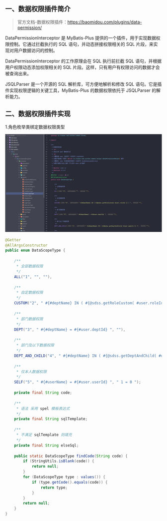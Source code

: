 ## 一、数据权限插件简介

> 官方文档-数据权限插件：https://baomidou.com/plugins/data-permission/

DataPermissionInterceptor 是 MyBatis-Plus 提供的一个插件，用于实现数据权限控制。它通过拦截执行的 SQL 语句，并动态拼接权限相关的 SQL 片段，来实现对用户数据访问的控制。

DataPermissionInterceptor 的工作原理会在 SQL 执行前拦截 SQL 语句，并根据用户权限动态添加权限相关的 SQL 片段。这样，只有用户有权限访问的数据才会被查询出来。

JSQLParser 是一个开源的 SQL 解析库，可方便地解析和修改 SQL 语句。它是插件实现权限逻辑的关键工具，MyBatis-Plus 的数据权限依托于 JSQLParser 的解析能力。

## 二、数据权限插件实现

1.角色枚举类绑定数据权限类型

![image-20240815163244646](https://raw.githubusercontent.com/qkd90/figureBed/main/202408151632683.png)

```java
@Getter
@AllArgsConstructor
public enum DataScopeType {

    /**
     * 全部数据权限
     */
    ALL("1", "", ""),

    /**
     * 自定数据权限
     */
    CUSTOM("2", " #{#deptName} IN ( #{@sdss.getRoleCustom( #user.roleId )} ) ", ""),

    /**
     * 部门数据权限
     */
    DEPT("3", " #{#deptName} = #{#user.deptId} ", ""),

    /**
     * 部门及以下数据权限
     */
    DEPT_AND_CHILD("4", " #{#deptName} IN ( #{@sdss.getDeptAndChild( #user.deptId )} )", ""),

    /**
     * 仅本人数据权限
     */
    SELF("5", " #{#userName} = #{#user.userId} ", " 1 = 0 ");

    private final String code;

    /**
     * 语法 采用 spel 模板表达式
     */
    private final String sqlTemplate;

    /**
     * 不满足 sqlTemplate 则填充
     */
    private final String elseSql;

    public static DataScopeType findCode(String code) {
        if (StringUtils.isBlank(code)) {
            return null;
        }
        for (DataScopeType type : values()) {
            if (type.getCode().equals(code)) {
                return type;
            }
        }
        return null;
    }
}
```

